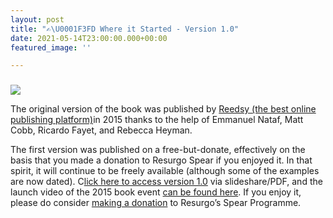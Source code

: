 ```yaml
---
layout: post
title: "✍\U0001F3FD Where it Started - Version 1.0"
date: 2021-05-14T23:00:00.000+00:00
featured_image: ''

---
```

### 

![](https://cdn-images-1.medium.com/max/600/0*oHvpADigMB_RpV8x.png)

The original version of the book was published by [Reedsy (the best online publishing platform)](https://reedsy.com/)in 2015 thanks to the help of Emmanuel Nataf, Matt Cobb, Ricardo Fayet, and Rebecca Heyman.

The first version was published on a free-but-donate, effectively on the basis that you made a donation to Resurgo Spear if you enjoyed it. In that spirit, it will continue to be freely available (although some of the examples are now dated). C[lick here to access version 1.0](https://www.slideshare.net/carloseduardoespinal/fundraising-field-guide) via slideshare/PDF, and the launch video of the 2015 book event [can be found here](https://youtu.be/hksUB59-YdM). If you enjoy it, please do consider [making a donation](https://www.justgiving.com/fundraising/fundraisingfieldguide-charity-3) to Resurgo’s Spear Programme.